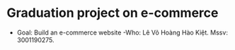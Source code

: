 # Graduation project on e-commerce

- Goal: Build an e-commerce website
-Who: Lê Võ Hoàng Hào Kiệt. Mssv: 3001190275. 
